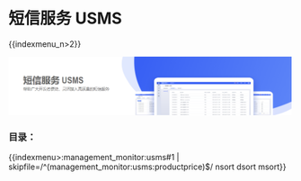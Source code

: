 # 短信服务 USMS

{{indexmenu_n>2}}

![image_USMS_index](images/短信服务usms_官网文档首页图_01.png)

### 目录：

{{indexmenu>:management_monitor:usms#1 | skipfile=/^(management_monitor:usms:productprice)$/ nsort dsort msort}}

